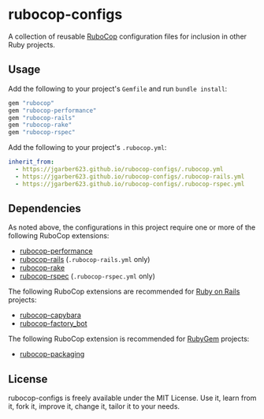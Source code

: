 # rubocop-configs

A collection of reusable [RuboCop](https://rubocop.org) configuration files for inclusion in other Ruby projects.

## Usage

Add the following to your project's `Gemfile` and run `bundle install`:

```ruby
gem "rubocop"
gem "rubocop-performance"
gem "rubocop-rails"
gem "rubocop-rake"
gem "rubocop-rspec"
```

Add the following to your project's `.rubocop.yml`:

```yaml
inherit_from:
  - https://jgarber623.github.io/rubocop-configs/.rubocop.yml
  - https://jgarber623.github.io/rubocop-configs/.rubocop-rails.yml
  - https://jgarber623.github.io/rubocop-configs/.rubocop-rspec.yml
```

## Dependencies

As noted above, the configurations in this project require one or more of the following RuboCop extensions:

- [rubocop-performance](https://rubygems.org/gems/rubocop-performance)
- [rubocop-rails](https://rubygems.org/gems/rubocop-rails) (`.rubocop-rails.yml` only)
- [rubocop-rake](https://rubygems.org/gems/rubocop-rake)
- [rubocop-rspec](https://rubygems.org/gems/rubocop-rspec) (`.rubocop-rspec.yml` only)

The following RuboCop extensions are recommended for [Ruby on Rails](https://rubyonrails.org) projects:

- [rubocop-capybara](https://github.com/rubocop/rubocop-capybara)
- [rubocop-factory_bot](https://github.com/rubocop/rubocop-factory_bot)

The following RuboCop extension is recommended for [RubyGem](https://rubygems.org) projects:

- [rubocop-packaging](https://rubygems.org/gems/rubocop-packaging)

## License

rubocop-configs is freely available under the MIT License. Use it, learn from it, fork it, improve it, change it, tailor it to your needs.
